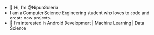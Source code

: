 - 👋 Hi, I’m @NipunGuleria
- I am a Computer Science Engineering student who loves to code and create new projects. 
- 👀 I’m interested in Android Development | Machine Learning | Data Science


<!---
NipunGuleria/NipunGuleria is a ✨ special ✨ repository because its `README.md` (this file) appears on your GitHub profile.
You can click the Preview link to take a look at your changes.
--->
